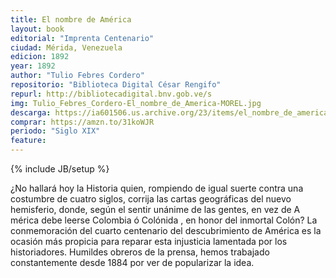 ```yaml
---
title: El nombre de América
layout: book
editorial: "Imprenta Centenario"
ciudad: Mérida, Venezuela
edicion: 1892
year: 1892
author: "Tulio Febres Cordero"
repositorio: "Biblioteca Digital César Rengifo"
repurl: http://bibliotecadigital.bnv.gob.ve/s
img: Tulio_Febres_Cordero-El_nombre_de_America-MOREL.jpg
descarga: https://ia601506.us.archive.org/23/items/el_nombre_de_america_/el_nombre_de_america_.pdf
comprar: https://amzn.to/31koWJR
periodo: "Siglo XIX"
feature: 
---
```

{% include JB/setup %}

¿No hallará hoy la Historia quien, rompiendo de igual suerte contra una costumbre de cua­tro siglos, corrija las cartas geográficas del nuevo hemisferio, donde, según el sentir unánime de las gentes, en vez de A mérica debe leerse Colombia ó Colónida , en ho­nor del inmortal Colón? La conmemoración del cuarto centena­rio del descubrimiento de América es la ocasión más propicia para reparar esta in­justicia lamentada por los historiadores. Humildes obreros de la prensa, hemos trabajado constantemente desde 1884 por ver de popularizar la idea.
